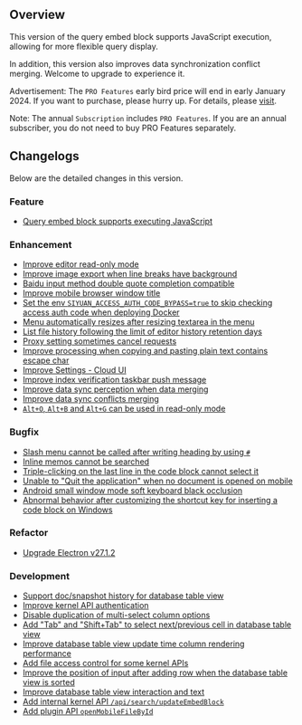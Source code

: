 ## Overview

This version of the query embed block supports JavaScript execution, allowing for more flexible query display. 

In addition, this version also improves data synchronization conflict merging. Welcome to upgrade to experience it.

Advertisement: The `PRO Features` early bird price will end in early January 2024. If you want to purchase, please hurry up. For details, please [visit](https://b3log.org/siyuan/en/pricing.html).

Note: The annual `Subscription` includes `PRO Features`. If you are an annual subscriber, you do not need to buy PRO Features separately.

## Changelogs

Below are the detailed changes in this version.

### Feature

* [Query embed block supports executing JavaScript](https://github.com/siyuan-note/siyuan/issues/9648)

### Enhancement

* [Improve editor read-only mode](https://github.com/siyuan-note/siyuan/issues/9598)
* [Improve image export when line breaks have background](https://github.com/siyuan-note/siyuan/issues/9685)
* [Baidu input method double quote completion compatible](https://github.com/siyuan-note/siyuan/issues/9686)
* [Improve mobile browser window title](https://github.com/siyuan-note/siyuan/issues/9695)
* [Set the env `SIYUAN_ACCESS_AUTH_CODE_BYPASS=true` to skip checking access auth code when deploying Docker](https://github.com/siyuan-note/siyuan/issues/9709)
* [Menu automatically resizes after resizing textarea in the menu](https://github.com/siyuan-note/siyuan/issues/9715)
* [List file history following the limit of editor history retention days](https://github.com/siyuan-note/siyuan/issues/9723)
* [Proxy setting sometimes cancel requests](https://github.com/siyuan-note/siyuan/issues/9725)
* [Improve processing when copying and pasting plain text contains escape char](https://github.com/siyuan-note/siyuan/issues/9727)
* [Improve Settings - Cloud UI](https://github.com/siyuan-note/siyuan/issues/9730)
* [Improve index verification taskbar push message](https://github.com/siyuan-note/siyuan/issues/9739)
* [Improve data sync perception when data merging](https://github.com/siyuan-note/siyuan/issues/9740)
* [Improve data sync conflicts merging](https://github.com/siyuan-note/siyuan/issues/9741)
* [`Alt+O`, `Alt+B` and `Alt+G` can be used in read-only mode](https://github.com/siyuan-note/siyuan/issues/9745)

### Bugfix

* [Slash menu cannot be called after writing heading by using `#`](https://github.com/siyuan-note/siyuan/issues/9022)
* [Inline memos cannot be searched](https://github.com/siyuan-note/siyuan/issues/9710)
* [Triple-clicking on the last line in the code block cannot select it](https://github.com/siyuan-note/siyuan/issues/9714)
* [Unable to "Quit the application" when no document is opened on mobile](https://github.com/siyuan-note/siyuan/issues/9717)
* [Android small window mode soft keyboard black occlusion](https://github.com/siyuan-note/siyuan/issues/9726)
* [Abnormal behavior after customizing the shortcut key for inserting a code block on Windows](https://github.com/siyuan-note/siyuan/issues/9735)

### Refactor

* [Upgrade Electron v27.1.2](https://github.com/siyuan-note/siyuan/issues/9705)

### Development

* [Support doc/snapshot history for database table view](https://github.com/siyuan-note/siyuan/issues/9567)
* [Improve kernel API authentication](https://github.com/siyuan-note/siyuan/pull/9702)
* [Disable duplication of multi-select column options](https://github.com/siyuan-note/siyuan/issues/9716)
* [Add "Tab" and "Shift+Tab" to select next/previous cell in database table view](https://github.com/siyuan-note/siyuan/issues/9718)
* [Improve database table view update time column rendering performance](https://github.com/siyuan-note/siyuan/issues/9719)
* [Add file access control for some kernel APIs](https://github.com/siyuan-note/siyuan/pull/9722)
* [Improve the position of input after adding row when the database table view is sorted](https://github.com/siyuan-note/siyuan/issues/9724)
* [Improve database table view interaction and text](https://github.com/siyuan-note/siyuan/issues/9728)
* [Add internal kernel API `/api/search/updateEmbedBlock`](https://github.com/siyuan-note/siyuan/issues/9736)
* [Add plugin API `openMobileFileById`](https://github.com/siyuan-note/siyuan/issues/9738)
